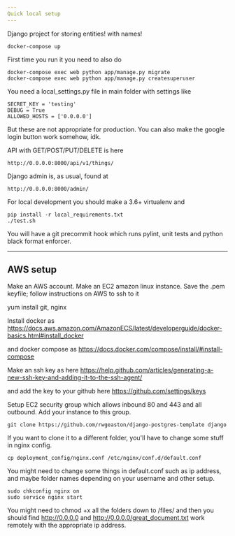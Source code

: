 ```yaml
---
Quick local setup
---
```


Django project for storing entities! with names!

    docker-compose up

First time you run it you need to also do

    docker-compose exec web python app/manage.py migrate
    docker-compose exec web python app/manage.py createsuperuser

You need a local_settings.py file in main folder with settings like

    SECRET_KEY = 'testing'
    DEBUG = True
    ALLOWED_HOSTS = ['0.0.0.0']

But these are not appropriate for production. You can also make the google login button work somehow, idk.

API with GET/POST/PUT/DELETE is here

    http://0.0.0.0:8000/api/v1/things/

Django admin is, as usual, found at

    http://0.0.0.0:8000/admin/

For local development you should make a 3.6+ virtualenv and

    pip install -r local_requirements.txt
    ./test.sh

You will have a git precommit hook which runs pylint, unit tests and python black format enforcer.

---
AWS setup
---

Make an AWS account. Make an EC2 amazon linux instance. Save the .pem keyfile; follow instructions on AWS to ssh to it

yum install git, nginx

Install docker as https://docs.aws.amazon.com/AmazonECS/latest/developerguide/docker-basics.html#install_docker

and docker compose as https://docs.docker.com/compose/install/#install-compose

Make an ssh key as here https://help.github.com/articles/generating-a-new-ssh-key-and-adding-it-to-the-ssh-agent/

and add the key to your github here https://github.com/settings/keys

Setup EC2 security group which allows inbound 80 and 443 and all outbound. Add your instance to this group.

    git clone https://github.com/rwgeaston/django-postgres-template django

If you want to clone it to a different folder, you'll have to change some stuff in nginx config.

    cp deployment_config/nginx.conf /etc/nginx/conf.d/default.conf

You might need to change some things in default.conf such as ip address, and maybe folder names depending on your
username and other setup.

    sudo chkconfig nginx on
    sudo service nginx start

You might need to chmod +x all the folders down to /files/ and then you should find http://0.0.0.0 and
http://0.0.0.0/great_document.txt work remotely with the appropriate ip address.
